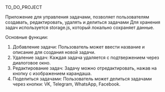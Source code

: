 TO_DO_PROJECT

Приложение для управления задачами, позволяет пользователям создавать, редактировать, удалять и делиться задачами
Для хранения задач используется storage.js, который локально сохраняет данные. 

Основные функции:
1. Добавление задачи: Пользователь может ввести название и описание для создания новой задачи.
2. Удаление задач: Каждая задача удаляется с подтвержением через диалоговое окно.
3. Редактирование задач: Задачу можно отредактировать, нажав на кнопку с изображением карандаша.
4. Поделиться задачами: Пользователь может делиться задачами через кнопки: VK, Telegram, WhatsApp, Facebook.

